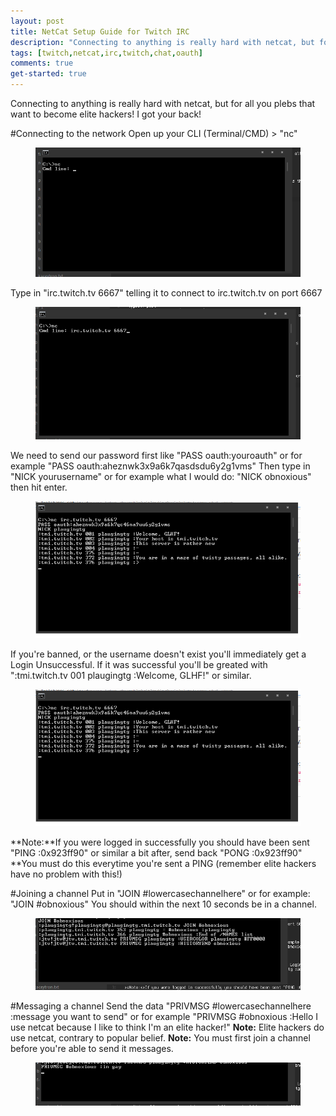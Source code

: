 ```yaml
---
layout: post
title: NetCat Setup Guide for Twitch IRC
description: "Connecting to anything is really hard with netcat, but for all your plebs that want to become elite hackers! I got your back!"
tags: [twitch,netcat,irc,twitch,chat,oauth]
comments: true
get-started: true
---
```


Connecting to anything is really hard with netcat, but for all you plebs that want to become elite hackers! I got your back!

#Connecting to the network
Open up your CLI (Terminal/CMD) > "nc"

<figure>
    <a href="/images/netcat_guide/nc.png"><img src="/images/netcat_guide/nc.png"></a>
</figure>

Type in "irc.twitch.tv 6667" telling it to connect to irc.twitch.tv on port 6667

<figure>
    <a href="/images/netcat_guide/connect.png"><img src="/images/netcat_guide/connect.png"></a>
</figure>

We need to send our password first like "PASS oauth:youroauth" or for example "PASS oauth:aheznwk3x9a6k7qasdsdu6y2g1vms"
Then type in "NICK yourusername" or for example what I would do: "NICK obnoxious" then hit enter.

<figure>
    <a href="/images/netcat_guide/login.png"><img src="/images/netcat_guide/login.png"></a>
</figure>

If you're banned, or the username doesn't exist you'll immediately get a Login Unsuccessful.
If it was successful you'll be greated with ":tmi.twitch.tv 001 plaugingtg :Welcome, GLHF!" or similar.

<figure>
    <a href="/images/netcat_guide/success.png"><img src="/images/netcat_guide/success.png"></a>
</figure>

**Note:**If you were logged in successfully you should have been sent "PING :0x923ff90" or similar a bit after, send back "PONG :0x923ff90"
**You must do this everytime you're sent a PING (remember elite hackers have no problem with this!)

#Joining a channel
Put in "JOIN #lowercasechannelhere" or for example: "JOIN #obnoxious"
You should within the next 10 seconds be in a channel.

<figure>
    <a href="/images/netcat_guide/channel.png"><img src="/images/netcat_guide/channel.png"></a>
</figure>


#Messaging a channel
Send the data "PRIVMSG #lowercasechannelhere :message you want to send" or for example "PRIVMSG #obnoxious :Hello I use netcat because I like to think I'm an elite hacker!"
**Note:** Elite hackers do use netcat, contrary to popular belief.
**Note:** You must first join a channel before you're able to send it messages.

<figure>
    <a href="/images/netcat_guide/message.png"><img src="/images/netcat_guide/message.png"></a>
</figure>